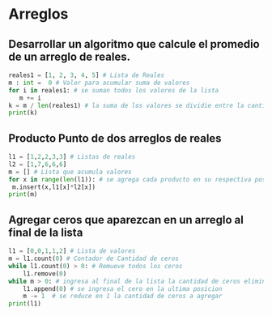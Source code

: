 # Arreglos 
## Desarrollar un algoritmo que calcule el promedio de un arreglo de reales.
```python
reales1 = [1, 2, 3, 4, 5] # Lista de Reales
m : int =  0 # Valor para acumular suma de valores
for i in reales1: # se suman todos los valores de la lista
   m += i 
k = m / len(reales1) # la suma de los valores se dividie entre la cantidad de valores de la lista
print(k)
```
## Producto Punto de dos arreglos de reales
```python
l1 = [1,2,2,3,3] # Listas de reales
l2 = [1,7,6,6,6]
m = [] # Lista que acumula valores
for x in range(len(l1)): # se agrega cada producto en su respectiva posición
 m.insert(x,l1[x]*l2[x])
print(m)
```
## Agregar ceros que aparezcan en un arreglo al final de la lista
```python
l1 = [0,0,1,1,2] # Lista de valores
m = l1.count(0) # Contador de Cantidad de ceros
while l1.count(0) > 0: # Remueve todos los ceros
    l1.remove(0)
while m > 0: # ingresa al final de la lista la cantidad de ceros eliminados
    l1.append(0) # se ingresa el cero en la ultima posicion
    m -= 1  # se reduce en 1 la cantidad de ceros a agregar
print(l1)
```

